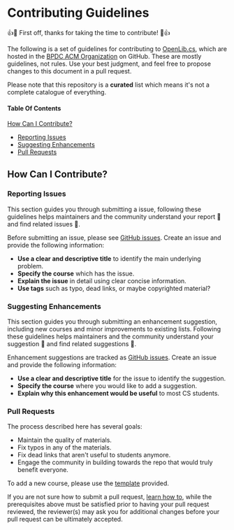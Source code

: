 # Contributing Guidelines

:+1::tada: First off, thanks for taking the time to contribute! :tada::+1:

The following is a set of guidelines for contributing to [OpenLib.cs](https://github.com/bpdc-acm/OpenLib.cs), which are hosted in the [BPDC ACM Organization](https://github.com/bpdc-acm) on GitHub. These are mostly guidelines, not rules. Use your best judgment, and feel free to propose changes to this document in a pull request.

Please note that this repository is a **curated** list which means it's not a complete catalogue of everything.

#### Table Of Contents

[How Can I Contribute?](#how-can-i-contribute)
  * [Reporting Issues](#reporting-issues)
  * [Suggesting Enhancements](#suggesting-enhancements)
  * [Pull Requests](#pull-requests)

## How Can I Contribute?

### Reporting Issues

This section guides you through submitting a issue, following these guidelines helps maintainers and the community understand your report :pencil: and find related issues :mag_right:.

Before submitting an issue, please see [GitHub issues](https://guides.github.com/features/issues/). Create an issue and provide the following information:

* **Use a clear and descriptive title** to identify the main underlying problem.
* **Specify the course** which has the issue.
* **Explain the issue** in detail using clear concise information.
* **Use tags** such as typo, dead links, or maybe copyrighted material?

### Suggesting Enhancements

This section guides you through submitting an enhancement suggestion, including new courses and minor improvements to existing lists. Following these guidelines helps maintainers and the community understand your suggestion :pencil: and find related suggestions :mag_right:.

Enhancement suggestions are tracked as [GitHub issues](https://guides.github.com/features/issues/). Create an issue and provide the following information:

* **Use a clear and descriptive title** for the issue to identify the suggestion.
* **Specify the course** where you would like to add a suggestion.
* **Explain why this enhancement would be useful** to most CS students.

### Pull Requests

The process described here has several goals:

- Maintain the quality of materials.
- Fix typos in any of the materials.
- Fix dead links that aren't useful to students anymore.
- Engage the community in building towards the repo that would truly benefit everyone.

To add a new course, please use the [template](assets/TEMPLATE.md) provided.

If you are not sure how to submit a pull request, [learn how to](https://help.github.com/articles/using-pull-requests/), while the prerequisites above must be satisfied prior to having your pull request reviewed, the reviewer(s) may ask you for additional changes before your pull request can be ultimately accepted.
